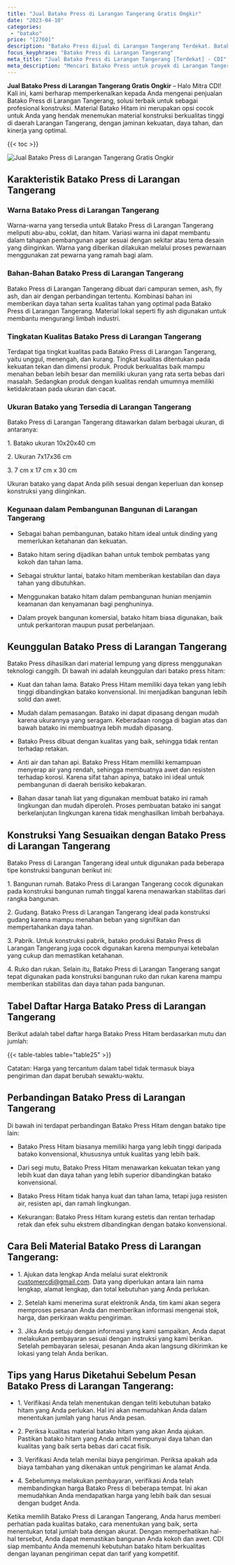 ```yaml
---
title: "Jual Batako Press di Larangan Tangerang Gratis Ongkir"
date: "2023-04-10"
categories:
 - "batako"
price: "[2760]"
description: "Batako Press dijual di Larangan Tangerang Terdekat. Batako Press ini sering dipakai dalam proyek pembangunan sebagai material dinding yang kuat dan berkualitas. Hubungi kami untuk informasi lebih lanjut."
focus_keyphrase: "Batako Press di Larangan Tangerang"
meta_title: "Jual Batako Press di Larangan Tangerang [Terdekat] - CDI"
meta_description: "Mencari Batako Press untuk proyek di Larangan Tangerang? Kami menyediakan Batako Press berkualitas untuk bahan bangunan dinding. Raih penawaran terbaik sekarang."
---
```


**Jual Batako Press di Larangan Tangerang Gratis Ongkir** – Halo Mitra CDI! Kali ini, kami berharap memperkenalkan kepada Anda mengenai penjualan Batako Press di Larangan Tangerang, solusi terbaik untuk sebagai profesional konstruksi. Material Batako Hitam ini merupakan opsi cocok untuk Anda yang hendak menemukan material konstruksi berkualitas tinggi di daerah Larangan Tangerang, dengan jaminan kekuatan, daya tahan, dan kinerja yang optimal.

{{< toc >}}

![Jual Batako Press di Larangan Tangerang Gratis Ongkir](/images/batako/batako-press-31.jpg)

## Karakteristik Batako Press di Larangan Tangerang

### Warna Batako Press di Larangan Tangerang

Warna-warna yang tersedia untuk Batako Press di Larangan Tangerang meliputi abu-abu, coklat, dan hitam. Variasi warna ini dapat membantu dalam tahapan pembangunan agar sesuai dengan sekitar atau tema desain yang diinginkan. Warna yang diberikan dilakukan melalui proses pewarnaan menggunakan zat pewarna yang ramah bagi alam.

### Bahan-Bahan Batako Press di Larangan Tangerang

Batako Press di Larangan Tangerang dibuat dari campuran semen, ash, fly ash, dan air dengan perbandingan tertentu. Kombinasi bahan ini memberikan daya tahan serta kualitas tahan yang optimal pada Batako Press di Larangan Tangerang. Material lokal seperti fly ash digunakan untuk membantu mengurangi limbah industri.

### Tingkatan Kualitas Batako Press di Larangan Tangerang

Terdapat tiga tingkat kualitas pada Batako Press di Larangan Tangerang, yaitu unggul, menengah, dan kurang. Tingkat kualitas ditentukan pada kekuatan tekan dan dimensi produk. Produk berkualitas baik mampu menahan beban lebih besar dan memiliki ukuran yang rata serta bebas dari masalah. Sedangkan produk dengan kualitas rendah umumnya memiliki ketidakrataan pada ukuran dan cacat.

### Ukuran Batako yang Tersedia di Larangan Tangerang

Batako Press di Larangan Tangerang ditawarkan dalam berbagai ukuran, di antaranya:

1\. Batako ukuran 10x20x40 cm

2\. Ukuran 7x17x36 cm

3\. 7 cm x 17 cm x 30 cm

Ukuran batako yang dapat Anda pilih sesuai dengan keperluan dan konsep konstruksi yang diinginkan.

### Kegunaan dalam Pembangunan Bangunan di Larangan Tangerang

*   Sebagai bahan pembangunan, batako hitam ideal untuk dinding yang memerlukan ketahanan dan kekuatan.

*   Batako hitam sering dijadikan bahan untuk tembok pembatas yang kokoh dan tahan lama.

*   Sebagai struktur lantai, batako hitam memberikan kestabilan dan daya tahan yang dibutuhkan.

*   Menggunakan batako hitam dalam pembangunan hunian menjamin keamanan dan kenyamanan bagi penghuninya.

*   Dalam proyek bangunan komersial, batako hitam biasa digunakan, baik untuk perkantoran maupun pusat perbelanjaan.

## Keunggulan Batako Press di Larangan Tangerang

Batako Press dihasilkan dari material lempung yang dipress menggunakan teknologi canggih. Di bawah ini adalah keunggulan dari batako press hitam:

*   Kuat dan tahan lama. Batako Press Hitam memiliki daya tekan yang lebih tinggi dibandingkan batako konvensional. Ini menjadikan bangunan lebih solid dan awet.

*   Mudah dalam pemasangan. Batako ini dapat dipasang dengan mudah karena ukurannya yang seragam. Keberadaan rongga di bagian atas dan bawah batako ini membuatnya lebih mudah dipasang.

*   Batako Press dibuat dengan kualitas yang baik, sehingga tidak rentan terhadap retakan.

*   Anti air dan tahan api. Batako Press Hitam memiliki kemampuan menyerap air yang rendah, sehingga membuatnya awet dan resisten terhadap korosi. Karena sifat tahan apinya, batako ini ideal untuk pembangunan di daerah berisiko kebakaran.

*   Bahan dasar tanah liat yang digunakan membuat batako ini ramah lingkungan dan mudah diperoleh. Proses pembuatan batako ini sangat berkelanjutan lingkungan karena tidak menghasilkan limbah berbahaya.

## Konstruksi Yang Sesuaikan dengan Batako Press di Larangan Tangerang

Batako Press di Larangan Tangerang ideal untuk digunakan pada beberapa tipe konstruksi bangunan berikut ini:

1\.  Bangunan rumah. Batako Press di Larangan Tangerang cocok digunakan pada konstruksi bangunan rumah tinggal karena menawarkan stabilitas dari rangka bangunan.

2\.  Gudang. Batako Press di Larangan Tangerang ideal pada konstruksi gudang karena mampu menahan beban yang signifikan dan mempertahankan daya tahan.

3\.  Pabrik. Untuk konstruksi pabrik, batako produksi Batako Press di Larangan Tangerang juga cocok digunakan karena mempunyai ketebalan yang cukup dan memastikan ketahanan.

4\.  Ruko dan rukan. Selain itu, Batako Press di Larangan Tangerang sangat tepat digunakan pada konstruksi bangunan ruko dan rukan karena mampu memberikan stabilitas dan daya tahan pada bangunan.

## Tabel Daftar Harga Batako Press di Larangan Tangerang

Berikut adalah tabel daftar harga Batako Press Hitam berdasarkan mutu dan jumlah:

{{< table-tables table="table25" >}}

Catatan: Harga yang tercantum dalam tabel tidak termasuk biaya pengiriman dan dapat berubah sewaktu-waktu.

## Perbandingan Batako Press di Larangan Tangerang

Di bawah ini terdapat perbandingan Batako Press Hitam dengan batako tipe lain:

*   Batako Press Hitam biasanya memiliki harga yang lebih tinggi daripada batako konvensional, khususnya untuk kualitas yang lebih baik.

*   Dari segi mutu, Batako Press Hitam menawarkan kekuatan tekan yang lebih kuat dan daya tahan yang lebih superior dibandingkan batako konvensional.

*   Batako Press Hitam tidak hanya kuat dan tahan lama, tetapi juga resisten air, resisten api, dan ramah lingkungan.

*   Kekurangan: Batako Press Hitam kurang estetis dan rentan terhadap retak dan efek suhu ekstrem dibandingkan dengan batako konvensional.

## Cara Beli Material Batako Press di Larangan Tangerang:

*   1\. Ajukan data lengkap Anda melalui surat elektronik customercdi@gmail.com. Data yang diperlukan antara lain nama lengkap, alamat lengkap, dan total kebutuhan yang Anda perlukan.

*   2\. Setelah kami menerima surat elektronik Anda, tim kami akan segera memproses pesanan Anda dan memberikan informasi mengenai stok, harga, dan perkiraan waktu pengiriman.

*   3\. Jika Anda setuju dengan informasi yang kami sampaikan, Anda dapat melakukan pembayaran sesuai dengan instruksi yang kami berikan. Setelah pembayaran selesai, pesanan Anda akan langsung dikirimkan ke lokasi yang telah Anda berikan.

## Tips yang Harus Diketahui Sebelum Pesan Batako Press di Larangan Tangerang:

*   1\. Verifikasi Anda telah menentukan dengan teliti kebutuhan batako hitam yang Anda perlukan. Hal ini akan memudahkan Anda dalam menentukan jumlah yang harus Anda pesan.

*   2\. Periksa kualitas material batako hitam yang akan Anda ajukan. Pastikan batako hitam yang Anda ambil mempunyai daya tahan dan kualitas yang baik serta bebas dari cacat fisik.

*   3\. Verifikasi Anda telah menilai biaya pengiriman. Periksa apakah ada biaya tambahan yang dikenakan untuk pengiriman ke alamat Anda.

*   4\. Sebelumnya melakukan pembayaran, verifikasi Anda telah membandingkan harga Batako Press di beberapa tempat. Ini akan memudahkan Anda mendapatkan harga yang lebih baik dan sesuai dengan budget Anda.

Ketika memilih Batako Press di Larangan Tangerang, Anda harus memberi perhatian pada kualitas batako, cara menentukan yang baik, serta menentukan total jumlah bata dengan akurat. Dengan memperhatikan hal-hal tersebut, Anda dapat memastikan bangunan Anda kokoh dan awet. CDI siap membantu Anda memenuhi kebutuhan batako hitam berkualitas dengan layanan pengiriman cepat dan tarif yang kompetitif.